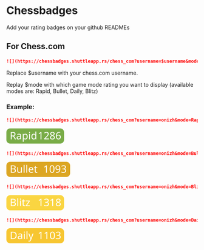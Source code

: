 # Chessbadges

Add your rating badges on your github READMEs

## For Chess.com

```markdown
![](https://chessbadges.shuttleapp.rs/chess_com?username=$username&mode=$mode)
```

Replace $username with your chess.com username.

Replay $mode with which game mode rating you want to display
(available modes are: Rapid, Bullet, Daily, Blitz)

### Example:

```markdown
![](https://chessbadges.shuttleapp.rs/chess_com?username=onizh&mode=Rapid)
```
![Rapid.svg](https://raw.githubusercontent.com/anish-mandal/chessbadges/42fb47a2ba402ff428171b4bac4f02643657e891/images/Rapid.svg)

```markdown
![](https://chessbadges.shuttleapp.rs/chess_com?username=onizh&mode=Bullet)
```
![Bullet.svg](https://raw.githubusercontent.com/anish-mandal/chessbadges/42fb47a2ba402ff428171b4bac4f02643657e891/images/Bullet.svg)

```markdown
![](https://chessbadges.shuttleapp.rs/chess_com?username=onizh&mode=Blitz)
```
![Blitz.svg](https://raw.githubusercontent.com/anish-mandal/chessbadges/42fb47a2ba402ff428171b4bac4f02643657e891/images/Blitz.svg)

```markdown
![](https://chessbadges.shuttleapp.rs/chess_com?username=onizh&mode=Daily)
```
![Daily.svg](https://raw.githubusercontent.com/anish-mandal/chessbadges/42fb47a2ba402ff428171b4bac4f02643657e891/images/Daily.svg)
